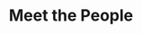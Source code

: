 ---
layout: people
title: Meet the People
name: "Peter Pao-Huang"
position: "PhD Student (Computer Science)"
current: true
headshot: "peter.png"
Hompepage: "https://peterpaohuang.github.io/"
google_scholar: "https://scholar.google.com/citations?user=8wSLBe4AAAAJ&hl=en"
GitHub: "https://github.com/peterpaohuang"
twitter: "https://peterpaohuang.github.io/"
bio: "Hello! I'm a CS PhD student at Stanford University funded by a NSF Graduate Research Fellowship. My research aims to develop machine learning algorithms to understand, treat, and reverse disease at the single cell level. Previously, I obtained my BS in Computer Science from the University of Illinois at Urbana-Champaign. Outside of research, I spend my time running, hiking, and exploring new foods."
---